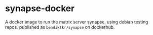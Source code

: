 # synapse-docker

A docker image to run the matrix server synapse, using debian testing repos. published as `bendiktkr/synapse` on dockerhub.
